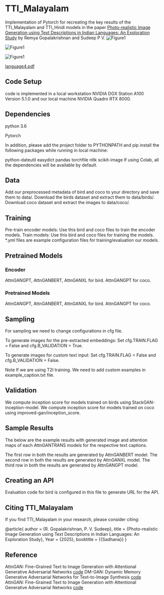 # TTI_Malayalam
Implementation of Pytorch for recreating the key results of the TTI_Malayalam and TTI_Hindi models in the paper [Photo-realistic Image Generation using Text Descriptions in Indian Languages: An Exploration Study](https://link.springer.com/chapter/10.1007/978-3-031-58535-7_12) by Remya Gopalakrishnan and Sudeep P V.
![Figure1](https://github.com/user-attachments/assets/cbaac273-4ee3-462f-a07b-8e1873cd092e)


![Figure1](https://github.com/user-attachments/assets/d347d175-e17f-44a1-8b00-b206c8f61f38)


![Figure1](https://github.com/user-attachments/assets/a4f8d9ce-fbef-4c18-a795-f5fda509c167)

[language4.pdf](https://github.com/user-attachments/files/20133998/language4.pdf)

## Code Setup

code is implemented in a local workstation NVIDIA DGX Station A100 Version 5.1.0 and our local machine NVIDIA Quadro RTX 8000.

## Dependencies
python 3.6

Pytorch

In addition, please add the project folder to PYTHONPATH and pip install the following packages while running in local machine:

python-dateutil
easydict
pandas
torchfile
nltk
scikit-image
If using Colab, all the dependencies will be available by default.

## Data
Add our preprocessed metadata of bird and coco to your directory and save them to data/.
Download the birds dataset and extract them to data/birds/.
Download coco dataset and extract the images to data/coco/.

## Training
Pre-train encoder models: Use this bird and coco files to train the encoder models.
Train models: Use this bird and coco files for training the models.
*.yml files are example configuration files for training/evaluation our models.

## Pretrained Models
### Encoder

AttnGANGPT, AttnGANBERT, AttnGANXL for bird.
AttnGANGPT for coco.
### Pretrained Models

AttnGANGPT, AttnGANBERT, AttnGANXL for bird.
AttnGANGPT for coco.
## Sampling
For sampling we need to change configurations in cfg file.

To generate images for the pre-extracted embeddings: Set cfg.TRAIN.FLAG = False and cfg.B_VALIDATION = True.

To generate images for custom text input: Set cfg.TRAIN.FLAG = False and cfg.B_VALIDATION = False.

Note If we are using T2I training. We need to add custom examples in example_caption.txt file.

## Validation
We compute inception score for models trained on birds using StackGAN-inception-model.
We compute inception score for models trained on coco using improved-gan/inception_score.

## Sample Results
The below are the example results with generated image and attention maps of each AttnGANTRANS models for the respective text captions.

The first row in both the results are generated by AttnGANBERT model.
The second row in both the results are generated by AttnGANXL model.
The third row in both the results are generated by AttnGANGPT model.


## Creating an API
Evaluation code for bird is configured in this file to generate URL for the API.

## Citing TTI_Malayalam
If you find TTI_Malayalam in your research, please consider citing:

@article{
  author    = {R. Gopalakrishnan, P. V. Sudeep},
  title     = {Photo-realistic Image Generation using Text Descriptions in Indian Languages: An Exploration Study},
  Year      = {2025},
  booktitle = {{Sadhana}}
}

## Reference

AttnGAN: Fine-Grained Text to Image Generation with Attentional Generative Adversarial Networks [code](https://github.com/taoxugit/AttnGAN)
DM-GAN: Dynamic Memory Generative Adversarial Networks for Text-to-Image Synthesis [code](https://github.com/MinfengZhu/DM-GAN)
AttnGAN: Fine-Grained Text to Image Generation with Attentional Generative Adversarial Networks [code](https://github.com/tobran/DF-GAN)
